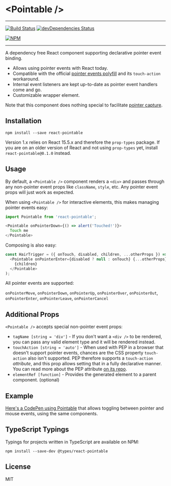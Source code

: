 # &lt;Pointable /&gt;
-------------------------

[![Build Status](https://travis-ci.org/MilllerTime/react-pointable.svg?branch=master)](https://travis-ci.org/MilllerTime/react-pointable) [![devDependencies Status](https://david-dm.org/MilllerTime/react-pointable/dev-status.svg)](https://david-dm.org/MilllerTime/react-pointable?type=dev)

[![NPM](https://nodei.co/npm/react-pointable.png)](https://nodei.co/npm/react-pointable/)

-------------------------

A dependency free React component supporting declarative pointer event binding.

- Allows using pointer events with React today.
- Compatible with the official [pointer events polyfill](https://github.com/jquery/PEP) and its `touch-action` workaround.
- Internal event listeners are kept up-to-date as pointer event handlers come and go.
- Customizable wrapper element.

Note that this component does nothing special to facilitate [pointer capture](https://developer.mozilla.org/en-US/docs/Web/API/Pointer_events#Pointer_capture).

## Installation

```
npm install --save react-pointable
```

Version 1.x relies on React 15.5.x and therefore the `prop-types` package. If you are on an older version of React and not using `prop-types` yet, install `react-pointable@0.1.0` instead.

## Usage
By default, a `<Pointable />` component renders a `<div>` and passes through any non-pointer event props like `className`, `style`, etc. Any pointer event props will just work as expected.

When using `<Pointable />` for interactive elements, this makes managing pointer events easy:
```javascript
import Pointable from 'react-pointable';

<Pointable onPointerDown={() => alert('Touched!')}>
  Touch me
</Pointable>
```

Composing is also easy:
```javascript
const HairTrigger = ({ onTouch, disabled, children, ...otherProps }) => (
  <Pointable onPointerEnter={disabled ? null : onTouch} {...otherProps}>
    {children}
  </Pointable>
);
```

All pointer events are supported:

`onPointerMove`, `onPointerDown`, `onPointerUp`, `onPointerOver`, `onPointerOut`, `onPointerEnter`, `onPointerLeave`, `onPointerCancel`

## Additional Props
`<Pointable />` accepts special non-pointer event props:

- `tagName [string = 'div']` - If you don't want a `<div />`  to be rendered, you can pass any valid element type and it will be rendered instead.
- `touchAction [string = 'auto']` - When used with PEP in a browser that doesn't support pointer events, chances are the CSS property `touch-action` also isn't supported. PEP therefore supports a `touch-action` _attribute_, and this prop allows setting that in a fully declarative manner. You can read more about the PEP attribute [on its repo](https://github.com/jquery/PEP#polyfill-limitations).
- `elementRef [function]` - Provides the generated element to a parent component. (optional)

## Example
[Here's a CodePen using Pointable](http://codepen.io/MillerTime/pen/QKaLky/) that allows toggling between pointer and mouse events, using the same components.

## TypeScript Typings
Typings for projects written in TypeScript are available on NPM:

```
npm install --save-dev @types/react-pointable
```

## License
MIT

